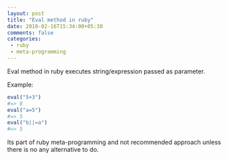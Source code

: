 ```yaml
---
layout: post
title: "Eval method in ruby"
date: 2010-02-16T15:34:00+05:30
comments: false
categories:
 - ruby
 - meta-programming
---
```

Eval method in ruby executes string/expression passed as parameter. 

Example:
```ruby
eval("5+3") 
#=> 8   
eval("a=5")  
#=> 5   
eval("b||=a")  
#=> 5   
```
Its part of ruby meta-programming and not recommended approach unless there is no any alternative to do.
